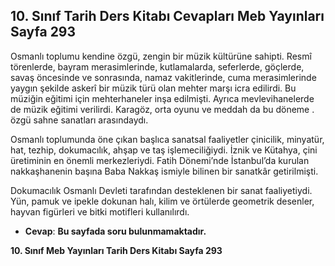 ## 10. Sınıf Tarih Ders Kitabı Cevapları Meb Yayınları Sayfa 293

Osmanlı toplumu kendine özgü, zengin bir müzik kültürüne sahipti. Resmî törenlerde, bayram merasimlerinde, kutlamalarda, seferlerde, göçlerde, savaş öncesinde ve sonrasında, namaz vakitlerinde, cuma merasimlerinde yaygın şekilde askerî bir müzik türü olan mehter marşı icra edilirdi. Bu müziğin eğitimi için mehterhaneler inşa edilmişti. Ayrıca mevlevihanelerde de müzik eğitimi verilirdi. Karagöz, orta oyunu ve meddah da bu döneme . özgü sahne sanatları arasındaydı.

Osmanlı toplumunda öne çıkan başlıca sanatsal faaliyetler çinicilik, minyatür, hat, tezhip, dokumacılık, ahşap ve taş işlemeciliğiydi. İznik ve Kütahya, çini üretiminin en önemli merkezleriydi. Fatih Dönemi’nde İstanbul’da kurulan nakkaşhanenin başına Baba Nakkaş ismiyle bilinen bir sanatkâr getirilmişti.

Dokumacılık Osmanlı Devleti tarafından desteklenen bir sanat faaliyetiydi. Yün, pamuk ve ipekle dokunan halı, kilim ve örtülerde geometrik desenler, hayvan figürleri ve bitki motifleri kullanılırdı.

* **Cevap**: **Bu sayfada soru bulunmamaktadır.**

**10. Sınıf Meb Yayınları Tarih Ders Kitabı Sayfa 293**